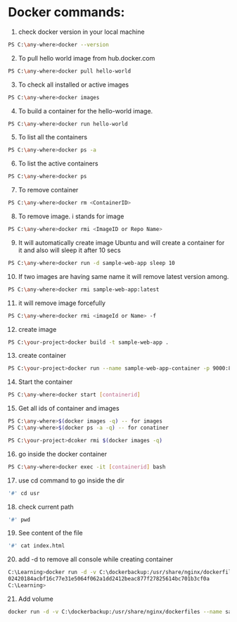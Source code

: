# Docker commands:
1. check docker version in your local machine
```bash
PS C:\any-where>docker --version
```

2. To pull hello world image from hub.docker.com
```bash
PS C:\any-where>docker pull hello-world
```

3. To check all installed or active images
```bash
PS C:\any-where>docker images
```

4. To build a container for the hello-world image.
```bash
PS C:\any-where>docker run hello-world
```

5. To list all the containers
```bash
PS C:\any-where>docker ps -a
```

6. To list the active containers
```bash
PS C:\any-where>docker ps
```

7. To remove container
```bash
PS C:\any-where>docker rm <ContainerID> 
```

8. To remove image. i stands for image
```bash
PS C:\any-where>docker rmi <ImageID or Repo Name>
``` 

9. It will automatically create image Ubuntu and will create a container for it and also will sleep it after 10 secs
```bash
PS C:\any-where>docker run -d sample-web-app sleep 10
```

10. If two images are having same name it will remove latest version among.
```bash
PS C:\any-where>docker rmi sample-web-app:latest
```

11. it will remove image forcefully
```bash
PS C:\any-where>docker rmi <imageId or Name> -f 
```

12. create image
```bash
PS C:\your-project>docker build -t sample-web-app .
```

13. create container
```bash 
PS C:\your-project>docker run --name sample-web-app-container -p 9000:80 sample-web-app:1.0.0
```

14. Start the container
```bash
PS C:\any-where>docker start [containerid]
```

15. Get all ids of container and images
```bash 
PS C:\any-where>$(docker images -q) -- for images
PS C:\any-where>$(docker ps -a -q) -- for conatiner

PS C:\your-project>dcoker rmi $(docker images -q)
```

16. go inside the docker container
```bash 
PS C:\any-where>docker exec -it [containerid] bash
```

17. use cd command to go inside the dir
```bash
'#' cd usr
```

18. check current path
```bash
'#' pwd
```

19. See content of the file
```bash
'#' cat index.html
```

20. add -d to remove all console while creating container
```bash
C:\Learning>docker run -d -v C:\dockerbackup:/usr/share/nginx/dockerfiles --name sample-web-app-container-backup -p 9000:80 sample-web-app:1.0.0
02420184acbf16c77e31e5064f062a1dd2412beac877f27825614bc701b3cf0a
C:\Learning>
```

21. Add volume
```bash
docker run -d -v C:\dockerbackup:/usr/share/nginx/dockerfiles --name sample-web-app-container -p 9000:80 sample-web-app:1.0.0
```
